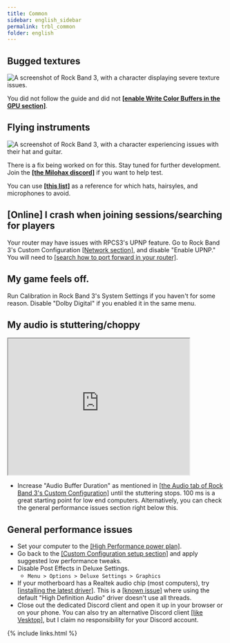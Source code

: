 ```yaml
---
title: Common
sidebar: english_sidebar
permalink: trbl_common
folder: english
---
```


## Bugged textures

![A screenshot of Rock Band 3, with a character displaying severe texture issues.](https://carlmylo.github.io/docu-rpcs3/images/trbl/wcb.png "Graphical issues")

You did not follow the guide and did not [**[enable Write Color Buffers in the GPU section]**](https://rb3pc.milohax.org/english/customconfiguration/#gpu).

## Flying instruments

![A screenshot of Rock Band 3, with a character experiencing issues with their hat and guitar.](https://carlmylo.github.io/docu-rpcs3/images/trbl/flyinst.png "Graphical issues")

There is a fix being worked on for this. Stay tuned for further development. Join the [**[the Milohax discord]**](https://rb3dx.milohax.org/discord) if you want to help test.

You can use [**[this list]**](https://rb3pc.milohax.org/extra/teleprob) as a reference for which hats, hairsyles, and microphones to avoid.

## [Online] I crash when joining sessions/searching for players

Your router may have issues with RPCS3's UPNP feature. Go to Rock Band 3's Custom Configuration [[Network section]](https://rb3pc.milohax.org/english/customconfiguration#network), and disable "Enable UPNP." You will need to [[search how to port forward in your router]](https://www.noip.com/support/knowledgebase/general-port-forwarding-guide).

## My game feels off.

Run Calibration in Rock Band 3's System Settings if you haven't for some reason. Disable "Dolby Digital" if you enabled it in the same menu.

## My audio is stuttering/choppy

<iframe width="420" height="315"
src="https://www.youtube.com/embed/UoCMEQbNThs">
</iframe> 

* Increase "Audio Buffer Duration" as mentioned in [[the Audio tab of Rock Band 3's Custom Configuration]](https://rb3pc.milohax.org/english/customconfiguration#audio) until the stuttering stops. 100 ms is a great starting point for low end computers. Alternatively, you can check the general performance issues section right below this.

## General performance issues
* Set your computer to the [[High Performance power plan]](https://help.ableton.com/hc/en-us/articles/115000211304-Using-the-High-performance-power-plan-Windows-).
* Go back to the [[Custom Configuration setup section]](https://rb3pc.milohax.org/english/customconfiguration#changing-a-custom-configuration) and apply suggested low performance tweaks.
* Disable Post Effects in Deluxe Settings.
	* `Menu > Options > Deluxe Settings > Graphics`
* If your motherboard has a Realtek audio chip (most computers), try [[installing the latest driver]](https://realtek-download.com/download-hd/). This is a [[known issue]](https://github.com/RPCS3/rpcs3/issues/14648) where using the default "High Definition Audio" driver doesn't use all threads.
* Close out the dedicated Discord client and open it up in your browser or on your phone. You can also try an alternative Discord client [[like Vesktop]](https://github.com/Vencord/Vesktop), but I claim no responsibility for your Discord account.

{% include links.html %}